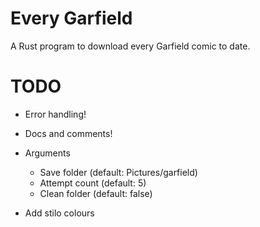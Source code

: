 # Every Garfield

A Rust program to download every Garfield comic to date.

# TODO

- Error handling!
- Docs and comments!

- Arguments
    - Save folder (default: Pictures/garfield)
    - Attempt count (default: 5)
    - Clean folder (default: false)

- Add stilo colours

